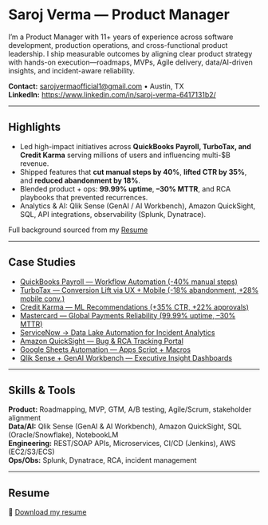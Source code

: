 # Saroj Verma — Product Manager

I’m a Product Manager with 11+ years of experience across software development, production operations, and cross-functional product leadership. I ship measurable outcomes by aligning clear product strategy with hands-on execution—roadmaps, MVPs, Agile delivery, data/AI-driven insights, and incident-aware reliability.

**Contact:** sarojvermaofficial1@gmail.com • Austin, TX  
**LinkedIn:** https://www.linkedin.com/in/saroj-verma-6417131b2/  

---

## Highlights
- Led high-impact initiatives across **QuickBooks Payroll, TurboTax, and Credit Karma** serving millions of users and influencing multi-$B revenue.
- Shipped features that **cut manual steps by 40%**, **lifted CTR by 35%**, and **reduced abandonment by 18%**.
- Blended product + ops: **99.99% uptime**, **–30% MTTR**, and RCA playbooks that prevented recurrences.
- Analytics & AI: Qlik Sense (GenAI / AI Workbench), Amazon QuickSight, SQL, API integrations, observability (Splunk, Dynatrace).

Full background sourced from my [Resume](docs/Saroj%20Kumar%20Verma_Resume.docx)


---

## Case Studies
- [QuickBooks Payroll — Workflow Automation (-40% manual steps)](case-studies/qb-payroll-automation.md)
- [TurboTax — Conversion Lift via UX + Mobile (-18% abandonment, +28% mobile conv.)](case-studies/turbotax-conversion.md)
- [Credit Karma — ML Recommendations (+35% CTR, +22% approvals)](case-studies/credit-karma-ml-recos.md)
- [Mastercard — Global Payments Reliability (99.99% uptime, –30% MTTR)](case-studies/mastercard-ops-resilience.md)
- [ServiceNow → Data Lake Automation for Incident Analytics](case-studies/servicenow-data-automation.md)
- [Amazon QuickSight — Bug & RCA Tracking Portal](case-studies/quicksight-bug-rca-portal.md)
- [Google Sheets Automation — Apps Script + Macros](case-studies/gsheets-apps-script-automation.md)
- [Qlik Sense + GenAI Workbench — Executive Insight Dashboards](case-studies/qliksense-genai-workbench.md)


---

## Skills & Tools
**Product:** Roadmapping, MVP, GTM, A/B testing, Agile/Scrum, stakeholder alignment  
**Data/AI:** Qlik Sense (GenAI & AI Workbench), Amazon QuickSight, SQL (Oracle/Snowflake), NotebookLM  
**Engineering:** REST/SOAP APIs, Microservices, CI/CD (Jenkins), AWS (EC2/S3/ECS)  
**Ops/Obs:** Splunk, Dynatrace, RCA, incident management



---


## Resume
📄 [Download my resume](docs/Saroj-Verma-Resume.pdf)
